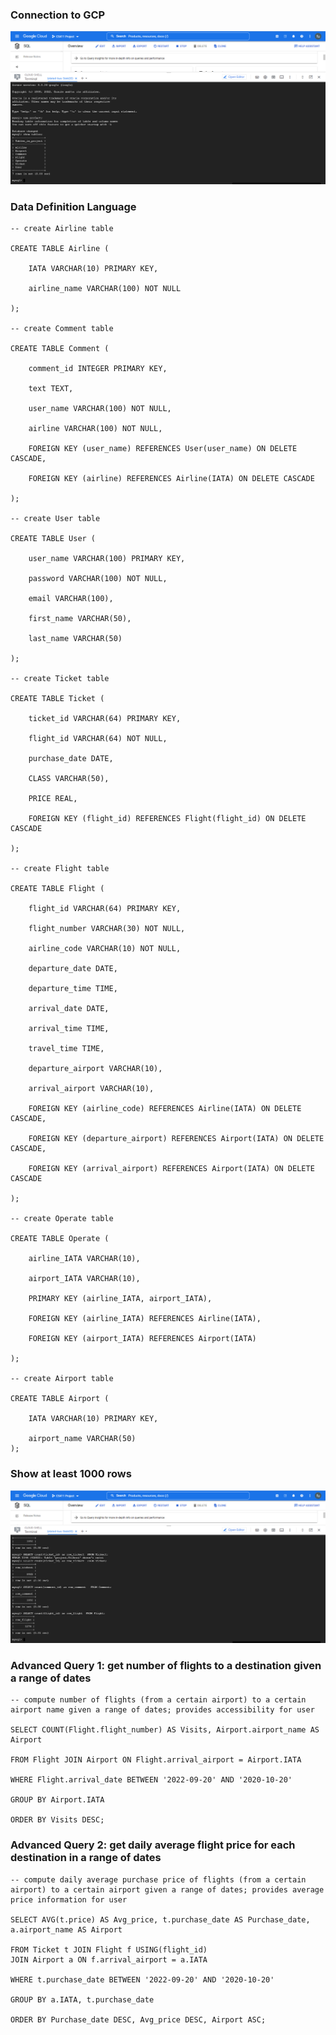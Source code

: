 ### Connection to GCP
![image](./Connection_GCP.png)


### Data Definition Language
    -- create Airline table

    CREATE TABLE Airline (

        IATA VARCHAR(10) PRIMARY KEY,

        airline_name VARCHAR(100) NOT NULL

    );

    -- create Comment table

    CREATE TABLE Comment (

        comment_id INTEGER PRIMARY KEY,

        text TEXT,

        user_name VARCHAR(100) NOT NULL,

        airline VARCHAR(100) NOT NULL,

        FOREIGN KEY (user_name) REFERENCES User(user_name) ON DELETE CASCADE,

        FOREIGN KEY (airline) REFERENCES Airline(IATA) ON DELETE CASCADE

    );

    -- create User table

    CREATE TABLE User (

        user_name VARCHAR(100) PRIMARY KEY,

        password VARCHAR(100) NOT NULL,

        email VARCHAR(100),

        first_name VARCHAR(50),

        last_name VARCHAR(50)

    );

    -- create Ticket table

    CREATE TABLE Ticket (

        ticket_id VARCHAR(64) PRIMARY KEY,

        flight_id VARCHAR(64) NOT NULL,

        purchase_date DATE,

        CLASS VARCHAR(50),

        PRICE REAL,

        FOREIGN KEY (flight_id) REFERENCES Flight(flight_id) ON DELETE CASCADE

    );

    -- create Flight table

    CREATE TABLE Flight (

        flight_id VARCHAR(64) PRIMARY KEY,

        flight_number VARCHAR(30) NOT NULL,

        airline_code VARCHAR(10) NOT NULL,

        departure_date DATE,

        departure_time TIME,

        arrival_date DATE,

        arrival_time TIME,

        travel_time TIME,

        departure_airport VARCHAR(10),

        arrival_airport VARCHAR(10),

        FOREIGN KEY (airline_code) REFERENCES Airline(IATA) ON DELETE CASCADE,

        FOREIGN KEY (departure_airport) REFERENCES Airport(IATA) ON DELETE CASCADE,

        FOREIGN KEY (arrival_airport) REFERENCES Airport(IATA) ON DELETE CASCADE

    );

    -- create Operate table

    CREATE TABLE Operate (

        airline_IATA VARCHAR(10),

        airport_IATA VARCHAR(10),

        PRIMARY KEY (airline_IATA, airport_IATA),

        FOREIGN KEY (airline_IATA) REFERENCES Airline(IATA),

        FOREIGN KEY (airport_IATA) REFERENCES Airport(IATA)

    );
   
    -- create Airport table
    
    CREATE TABLE Airport (
    
        IATA VARCHAR(10) PRIMARY KEY,
        
        airport_name VARCHAR(50)
    );

### Show at least 1000 rows
![image](./rows_over1000.png)

### Advanced Query 1: get number of flights to a destination given a range of dates
    -- compute number of flights (from a certain airport) to a certain airport name given a range of dates; provides accessibility for user

    SELECT COUNT(Flight.flight_number) AS Visits, Airport.airport_name AS Airport

    FROM Flight JOIN Airport ON Flight.arrival_airport = Airport.IATA

    WHERE Flight.arrival_date BETWEEN '2022-09-20' AND '2020-10-20'

    GROUP BY Airport.IATA

    ORDER BY Visits DESC;


### Advanced Query 2: get daily average flight price for each destination in a range of dates
    -- compute daily average purchase price of flights (from a certain airport) to a certain airport given a range of dates; provides average price information for user

    SELECT AVG(t.price) AS Avg_price, t.purchase_date AS Purchase_date, a.airport_name AS Airport

    FROM Ticket t JOIN Flight f USING(flight_id)
    JOIN Airport a ON f.arrival_airport = a.IATA

    WHERE t.purchase_date BETWEEN '2022-09-20' AND '2020-10-20'

    GROUP BY a.IATA, t.purchase_date

    ORDER BY Purchase_date DESC, Avg_price DESC, Airport ASC;
